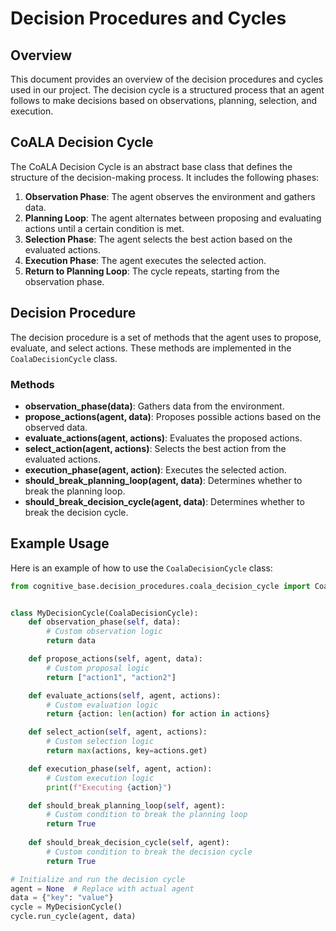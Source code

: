 # Decision Procedures and Cycles

## Overview

This document provides an overview of the decision procedures and cycles used in our project. The decision cycle is a structured process that an agent follows to make decisions based on observations, planning, selection, and execution.

## CoALA Decision Cycle

The CoALA Decision Cycle is an abstract base class that defines the structure of the decision-making process. It includes the following phases:

1. **Observation Phase**: The agent observes the environment and gathers data.
2. **Planning Loop**: The agent alternates between proposing and evaluating actions until a certain condition is met.
3. **Selection Phase**: The agent selects the best action based on the evaluated actions.
4. **Execution Phase**: The agent executes the selected action.
5. **Return to Planning Loop**: The cycle repeats, starting from the observation phase.

## Decision Procedure

The decision procedure is a set of methods that the agent uses to propose, evaluate, and select actions. These methods are implemented in the `CoalaDecisionCycle` class.

### Methods

- **observation\_phase(data)**: Gathers data from the environment.
- **propose\_actions(agent, data)**: Proposes possible actions based on the observed data.
- **evaluate\_actions(agent, actions)**: Evaluates the proposed actions.
- **select\_action(agent, actions)**: Selects the best action from the evaluated actions.
- **execution\_phase(agent, action)**: Executes the selected action.
- **should\_break\_planning\_loop(agent, data)**: Determines whether to break the planning loop.
- **should\_break\_decision\_cycle(agent, data)**: Determines whether to break the decision cycle.

## Example Usage

Here is an example of how to use the `CoalaDecisionCycle` class:

```python
from cognitive_base.decision_procedures.coala_decision_cycle import CoalaDecisionCycle


class MyDecisionCycle(CoalaDecisionCycle):
    def observation_phase(self, data):
        # Custom observation logic
        return data

    def propose_actions(self, agent, data):
        # Custom proposal logic
        return ["action1", "action2"]

    def evaluate_actions(self, agent, actions):
        # Custom evaluation logic
        return {action: len(action) for action in actions}

    def select_action(self, agent, actions):
        # Custom selection logic
        return max(actions, key=actions.get)

    def execution_phase(self, agent, action):
        # Custom execution logic
        print(f"Executing {action}")

    def should_break_planning_loop(self, agent):
        # Custom condition to break the planning loop
        return True
    
    def should_break_decision_cycle(self, agent):
        # Custom condition to break the decision cycle
        return True

# Initialize and run the decision cycle
agent = None  # Replace with actual agent
data = {"key": "value"}
cycle = MyDecisionCycle()
cycle.run_cycle(agent, data)
```